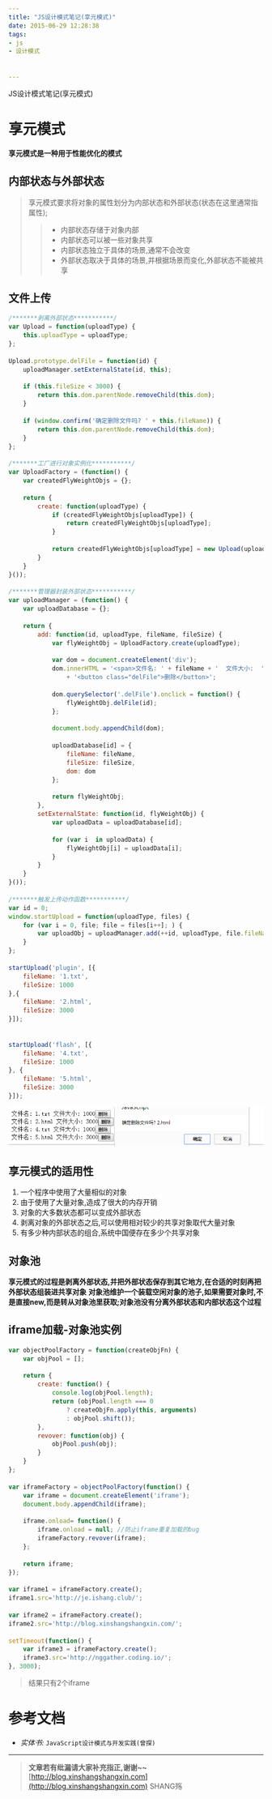 ```yaml
---
title: "JS设计模式笔记(享元模式)"
date: 2015-06-29 12:28:38
tags:
- js
- 设计模式


---
```


JS设计模式笔记(享元模式)
<!-- more -->



# 享元模式
**享元模式是一种用于性能优化的模式**

## 内部状态与外部状态
> 享元模式要求将对象的属性划分为内部状态和外部状态(状态在这里通常指属性);
>> - 内部状态存储于对象内部
>> - 内部状态可以被一些对象共享
>> - 内部状态独立于具体的场景,通常不会改变
>> - 外部状态取决于具体的场景,并根据场景而变化,外部状态不能被共享

## 文件上传
```js
/*******剥离外部状态***********/
var Upload = function(uploadType) {
    this.uploadType = uploadType;
};

Upload.prototype.delFile = function(id) {
    uploadManager.setExternalState(id, this);

    if (this.fileSize < 3000) {
        return this.dom.parentNode.removeChild(this.dom);
    }

    if (window.confirm('确定删除文件吗? ' + this.fileName)) {
        return this.dom.parentNode.removeChild(this.dom);
    }
};

/*******工厂进行对象实例化***********/
var UploadFactory = (function() {
    var createdFlyWeightObjs = {};

    return {
        create: function(uploadType) {
            if (createdFlyWeightObjs[uploadType]) {
                return createdFlyWeightObjs[uploadType];
            }

            return createdFlyWeightObjs[uploadType] = new Upload(uploadType);
        }
    }
}());

/*******管理器封装外部状态***********/
var uploadManager = (function() {
    var uploadDatabase = {};

    return {
        add: function(id, uploadType, fileName, fileSize) {
            var flyWeightObj = UploadFactory.create(uploadType);

            var dom = document.createElement('div');
            dom.innerHTML = '<span>文件名: ' + fileName + '  文件大小:  ' + fileSize + '</span>'
                + '<button class="delFile">删除</button>';

            dom.querySelector('.delFile').onclick = function() {
                flyWeightObj.delFile(id);
            };

            document.body.appendChild(dom);

            uploadDatabase[id] = {
                fileName: fileName,
                fileSize: fileSize,
                dom: dom
            };

            return flyWeightObj;
        },
        setExternalState: function(id, flyWeightObj) {
            var uploadData = uploadDatabase[id];

            for (var i  in uploadData) {
                flyWeightObj[i] = uploadData[i];
            }
        }
    }
}());

/*******触发上传动作函数***********/
var id = 0;
window.startUpload = function(uploadType, files) {
    for (var i = 0, file; file = files[i++]; ) {
        var uploadObj = uploadManager.add(++id, uploadType, file.fileName, file.fileSize);
    }
};

startUpload('plugin', [{
    fileName: '1.txt',
    fileSize: 1000
},{
    fileName: '2.html',
    fileSize: 3000
}]);


startUpload('flash', [{
    fileName: '4.txt',
    fileSize: 1000
}, {
    fileName: '5.html',
    fileSize: 3000
}]);
```
![效果](/img/design/fileupload.png)

## 享元模式的适用性
1. 一个程序中使用了大量相似的对象
2. 由于使用了大量对象,造成了很大的内存开销
3. 对象的大多数状态都可以变成外部状态
4. 剥离对象的外部状态之后,可以使用相对较少的共享对象取代大量对象
5. 有多少种内部状态的组合,系统中国便存在多少个共享对象


## 对象池
**享元模式的过程是剥离外部状态,并把外部状态保存到其它地方,在合适的时刻再把外部状态组装进共享对象**
**对象池维护一个装载空闲对象的池子,如果需要对象时,不是直接new,而是转从对象池里获取;对象池没有分离外部状态和内部状态这个过程**

## iframe加载-对象池实例

```js
var objectPoolFactory = function(createObjFn) {
    var objPool = [];

    return {
        create: function() {
            console.log(objPool.length);
            return (objPool.length === 0
                ? createObjFn.apply(this, arguments)
                : objPool.shift());
        },
        revover: function(obj) {
            objPool.push(obj);
        }
    }
};

var iframeFactory = objectPoolFactory(function() {
    var iframe = document.createElement('iframe');
    document.body.appendChild(iframe);

    iframe.onload= function() {
        iframe.onload = null; //防止iframe重复加载的bug
        iframeFactory.revover(iframe);
    };

    return iframe;
});

var iframe1 = iframeFactory.create();
iframe1.src='http://je.ishang.club/';

var iframe2 = iframeFactory.create();
iframe2.src='http://blog.xinshangshangxin.com/';

setTimeout(function() {
    var iframe3 = iframeFactory.create();
    iframe3.src='http://nggather.coding.io/';
}, 3000);
```
> 结果只有2个iframe



# 参考文档
- *实体书:* `JavaScript设计模式与开发实践(曾探)`

-----------------------

> **文章若有纰漏请大家补充指正,谢谢~~**
> [http://blog.xinshangshangxin.com](http://blog.xinshangshangxin.com) SHANG殇

